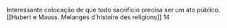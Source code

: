 Interessante colocação de que todo sacrifício precisa ser um ato público. [[Hubert e Mauss. Melanges d´histoire des religions]] 14